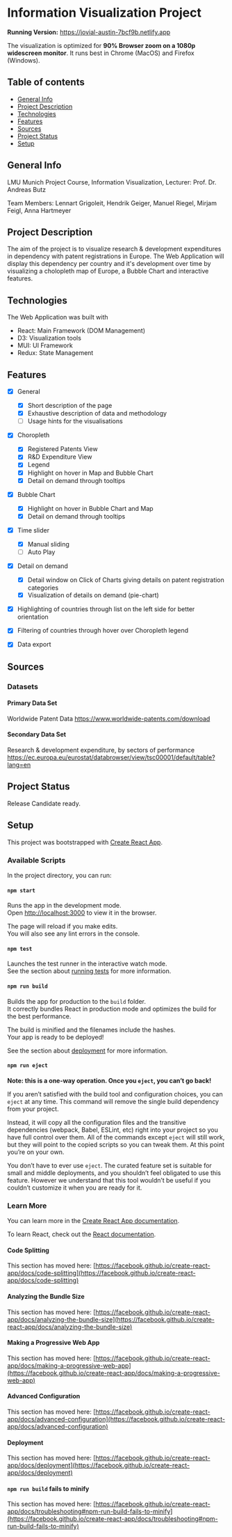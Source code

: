 # Information Visualization Project

**Running Version:** https://jovial-austin-7bcf9b.netlify.app

The visualization is optimized for **90% Browser zoom on a 1080p widescreen monitor**.
It runs best in Chrome (MacOS) and Firefox (Windows).

## Table of contents
* [General Info](#general-info)
* [Project Description](#project-description)
* [Technologies](#technologies)
* [Features](#features)
* [Sources](#sources)
* [Project Status](#project-status)
* [Setup](#setup)

## General Info
LMU Munich Project Course, Information Visualization, Lecturer: Prof. Dr. Andreas Butz

Team Members: Lennart Grigoleit, Hendrik Geiger, Manuel Riegel, Mirjam Feigl, Anna Hartmeyer

## Project Description
The aim of the project is to visualize research & development expenditures in dependency with patent registrations in Europe. The Web Application will display this dependency per country and it's development over time by visualizing 
a cholopleth map of Europe, a Bubble Chart and interactive features. 

## Technologies
The Web Application was built with
- React: Main Framework (DOM Management)
- D3: Visualization tools 
- MUI: UI Framework
- Redux: State Management

## Features

- [x] General
  - [x] Short description of the page
  - [x] Exhaustive description of data and methodology
  - [ ] Usage hints for the visualisations
- [x] Choropleth
  - [x] Registered Patents View
  - [x] R&D Expenditure View
  - [x] Legend
  - [x] Highlight on hover in Map and Bubble Chart
  - [x] Detail on demand through tooltips
- [x] Bubble Chart
  - [x] Highlight on hover in Bubble Chart and Map
  - [x] Detail on demand through tooltips
- [x] Time slider
  - [x] Manual sliding
  - [ ] Auto Play
- [x] Detail on demand
  - [x] Detail window on Click of Charts giving details on patent registration categories
  - [x] Visualization of details on demand (pie-chart)
- [x] Highlighting of countries through list on the left side for better orientation
- [x] Filtering of countries through hover over Choropleth legend
- [x] Data export


## Sources

### Datasets
#### Primary Data Set
Worldwide Patent Data
https://www.worldwide-patents.com/download

#### Secondary Data Set
Research & development expenditure, by sectors of performance
https://ec.europa.eu/eurostat/databrowser/view/tsc00001/default/table?lang=en


## Project Status
Release Candidate ready.


## Setup

This project was bootstrapped with [Create React App](https://github.com/facebook/create-react-app).

### Available Scripts

In the project directory, you can run:

#### `npm start`

Runs the app in the development mode.\
Open [http://localhost:3000](http://localhost:3000) to view it in the browser.

The page will reload if you make edits.\
You will also see any lint errors in the console.

#### `npm test`

Launches the test runner in the interactive watch mode.\
See the section about [running tests](https://facebook.github.io/create-react-app/docs/running-tests) for more information.

#### `npm run build`

Builds the app for production to the `build` folder.\
It correctly bundles React in production mode and optimizes the build for the best performance.

The build is minified and the filenames include the hashes.\
Your app is ready to be deployed!

See the section about [deployment](https://facebook.github.io/create-react-app/docs/deployment) for more information.

#### `npm run eject`

**Note: this is a one-way operation. Once you `eject`, you can’t go back!**

If you aren’t satisfied with the build tool and configuration choices, you can `eject` at any time. This command will remove the single build dependency from your project.

Instead, it will copy all the configuration files and the transitive dependencies (webpack, Babel, ESLint, etc) right into your project so you have full control over them. All of the commands except `eject` will still work, but they will point to the copied scripts so you can tweak them. At this point you’re on your own.

You don’t have to ever use `eject`. The curated feature set is suitable for small and middle deployments, and you shouldn’t feel obligated to use this feature. However we understand that this tool wouldn’t be useful if you couldn’t customize it when you are ready for it.

### Learn More

You can learn more in the [Create React App documentation](https://facebook.github.io/create-react-app/docs/getting-started).

To learn React, check out the [React documentation](https://reactjs.org/).

#### Code Splitting

This section has moved here: [https://facebook.github.io/create-react-app/docs/code-splitting](https://facebook.github.io/create-react-app/docs/code-splitting)

#### Analyzing the Bundle Size

This section has moved here: [https://facebook.github.io/create-react-app/docs/analyzing-the-bundle-size](https://facebook.github.io/create-react-app/docs/analyzing-the-bundle-size)

#### Making a Progressive Web App

This section has moved here: [https://facebook.github.io/create-react-app/docs/making-a-progressive-web-app](https://facebook.github.io/create-react-app/docs/making-a-progressive-web-app)

#### Advanced Configuration

This section has moved here: [https://facebook.github.io/create-react-app/docs/advanced-configuration](https://facebook.github.io/create-react-app/docs/advanced-configuration)

#### Deployment

This section has moved here: [https://facebook.github.io/create-react-app/docs/deployment](https://facebook.github.io/create-react-app/docs/deployment)

#### `npm run build` fails to minify

This section has moved here: [https://facebook.github.io/create-react-app/docs/troubleshooting#npm-run-build-fails-to-minify](https://facebook.github.io/create-react-app/docs/troubleshooting#npm-run-build-fails-to-minify)
